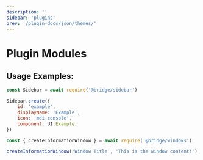 ```yaml
---
description: ''
sidebar: 'plugins'
prev: '/plugin-docs/json/themes/'
---
```


# Plugin Modules

## Usage Examples:

```javascript
const Sidebar = await require('@bridge/sidebar')

Sidebar.create({
	id: 'example',
	displayName: 'Example',
	icon: 'mdi-console',
	component: UI.Example,
})
```

```javascript
const { createInformationWindow } = await require('@bridge/windows')

createInformationWindow('Window Title', 'This is the window content!')
```
